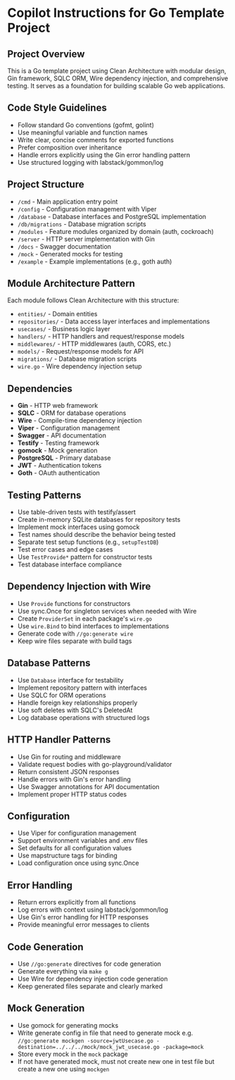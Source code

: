 # Copilot Instructions for Go Template Project

## Project Overview
This is a Go template project using Clean Architecture with modular design, Gin framework, SQLC ORM, Wire dependency injection, and comprehensive testing. It serves as a foundation for building scalable Go web applications.

## Code Style Guidelines
- Follow standard Go conventions (gofmt, golint)
- Use meaningful variable and function names
- Write clear, concise comments for exported functions
- Prefer composition over inheritance
- Handle errors explicitly using the Gin error handling pattern
- Use structured logging with labstack/gommon/log

## Project Structure
- `/cmd` - Main application entry point
- `/config` - Configuration management with Viper
- `/database` - Database interfaces and PostgreSQL implementation
- `/db/migrations` - Database migration scripts
- `/modules` - Feature modules organized by domain (auth, cockroach)
- `/server` - HTTP server implementation with Gin
- `/docs` - Swagger documentation
- `/mock` - Generated mocks for testing
- `/example` - Example implementations (e.g., goth auth)

## Module Architecture Pattern
Each module follows Clean Architecture with this structure:
- `entities/` - Domain entities
- `repositories/` - Data access layer interfaces and implementations
- `usecases/` - Business logic layer
- `handlers/` - HTTP handlers and request/response models
- `middlewares/` - HTTP middlewares (auth, CORS, etc.)
- `models/` - Request/response models for API
- `migrations/` - Database migration scripts
- `wire.go` - Wire dependency injection setup

## Dependencies
- **Gin** - HTTP web framework
- **SQLC** - ORM for database operations
- **Wire** - Compile-time dependency injection
- **Viper** - Configuration management
- **Swagger** - API documentation
- **Testify** - Testing framework
- **gomock** - Mock generation
- **PostgreSQL** - Primary database
- **JWT** - Authentication tokens
- **Goth** - OAuth authentication

## Testing Patterns
- Use table-driven tests with testify/assert
- Create in-memory SQLite databases for repository tests
- Implement mock interfaces using gomock
- Test names should describe the behavior being tested
- Separate test setup functions (e.g., `setupTestDB`)
- Test error cases and edge cases
- Use `TestProvide*` pattern for constructor tests
- Test database interface compliance

## Dependency Injection with Wire
- Use `Provide` functions for constructors
- Use sync.Once for singleton services when needed with Wire
- Create `ProviderSet` in each package's `wire.go`
- Use `wire.Bind` to bind interfaces to implementations
- Generate code with `//go:generate wire`
- Keep wire files separate with build tags

## Database Patterns
- Use `Database` interface for testability
- Implement repository pattern with interfaces
- Use SQLC for ORM operations
- Handle foreign key relationships properly
- Use soft deletes with SQLC's DeletedAt
- Log database operations with structured logs

## HTTP Handler Patterns
- Use Gin for routing and middleware
- Validate request bodies with go-playground/validator
- Return consistent JSON responses
- Handle errors with Gin's error handling
- Use Swagger annotations for API documentation
- Implement proper HTTP status codes

## Configuration
- Use Viper for configuration management
- Support environment variables and .env files
- Set defaults for all configuration values
- Use mapstructure tags for binding
- Load configuration once using sync.Once

## Error Handling
- Return errors explicitly from all functions
- Log errors with context using labstack/gommon/log
- Use Gin's error handling for HTTP responses
- Provide meaningful error messages to clients

## Code Generation
- Use `//go:generate` directives for code generation
- Generate everything via `make g`
- Use Wire for dependency injection code generation
- Keep generated files separate and clearly marked

## Mock Generation
- Use gomock for generating mocks
- Write generate config in file that need to generate mock e.g. `//go:generate mockgen -source=jwtUsecase.go -destination=../../../mock/mock_jwt_usecase.go -package=mock`
- Store every mock in the `mock` package
- If not have generated mock, must not create new one in test file but create a new one using `mockgen`
